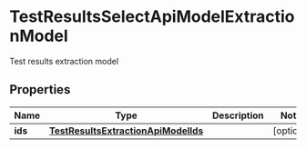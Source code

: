 

# TestResultsSelectApiModelExtractionModel

Test results extraction model

## Properties

| Name | Type | Description | Notes |
|------------ | ------------- | ------------- | -------------|
|**ids** | [**TestResultsExtractionApiModelIds**](TestResultsExtractionApiModelIds.md) |  |  [optional] |



